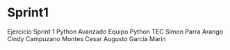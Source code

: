 # Sprint1
Ejercicio Sprint 1 Python Avanzado
Equipo Python TEC
Simon Parra Arango
Cindy Campuzano Montes
Cesar Augusto Garcia Marin
